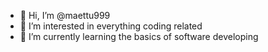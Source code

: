 - 👋 Hi, I’m @maettu999
- 👀 I’m interested in everything coding related
- 🌱 I’m currently learning the basics of software developing

<!---
maettu999/maettu999 is a ✨ special ✨ repository because its `README.md` (this file) appears on your GitHub profile.
You can click the Preview link to take a look at your changes.
--->

